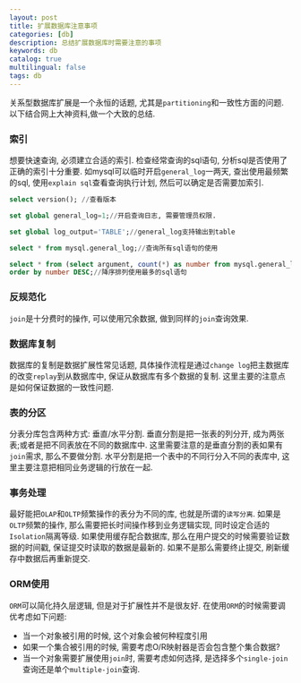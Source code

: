 ```yaml
---
layout: post
title: 扩展数据库注意事项
categories: [db]
description: 总结扩展数据库时需要注意的事项
keywords: db
catalog: true
multilingual: false
tags: db
---
```


关系型数据库扩展是一个永恒的话题, 尤其是`partitioning`和一致性方面的问题. 以下结合网上大神资料,做一个大致的总结.

### 索引
想要快速查询, 必须建立合适的索引. 检查经常查询的sql语句, 分析sql是否使用了正确的索引十分重要. 如mysql可以临时开启`general_log`一两天, 查出使用最频繁的sql, 使用`explain sql`查看查询执行计划, 然后可以确定是否需要加索引. 
```sql
select version(); //查看版本

set global general_log=1;//开启查询日志, 需要管理员权限.

set global log_output='TABLE';//general_log支持输出到table

select * from mysql.general_log;//查询所有sql语句的使用

select * from (select argument, count(*) as number from mysql.general_log  group by argument)t 
order by number DESC;//降序排列使用最多的sql语句
```

### 反规范化
`join`是十分费时的操作, 可以使用冗余数据, 做到同样的`join`查询效果.

### 数据库复制
数据库的复制是数据扩展性常见话题, 具体操作流程是通过`change log`把主数据库的改变`replay`到从数据库中, 保证从数据库有多个数据的复制. 这里主要的注意点是如何保证数据的一致性问题.

### 表的分区
分表分库包含两种方式: 垂直/水平分割. 垂直分割是把一张表的列分开, 成为两张表;或者是把不同表放在不同的数据库中. 这里需要注意的是垂直分割的表如果有`join`需求, 那么不要做分割.
水平分割是把一个表中的不同行分入不同的表库中, 这里主要注意把相同业务逻辑的行放在一起.

### 事务处理
最好能把`OLAP`和`OLTP`频繁操作的表分为不同的库, 也就是所谓的`读写分离`. 如果是`OLTP`频繁的操作, 那么需要把长时间操作移到业务逻辑实现, 同时设定合适的`Isolation`隔离等级.
如果使用缓存配合数据库, 那么在用户提交的时候需要验证数据的时间戳, 保证提交时读取的数据是最新的. 如果不是那么需要终止提交, 刷新缓存中数据后再重新提交.

### ORM使用 
`ORM`可以简化持久层逻辑, 但是对于扩展性并不是很友好. 在使用`ORM`的时候需要调优考虑如下问题:
- 当一个对象被引用的时候, 这个对象会被何种程度引用
- 如果一个集合被引用的时候, 需要考虑O/R映射器是否会包含整个集合数据?
- 当一个对象需要扩展使用`join`时, 需要考虑如何选择, 是选择多个`single-join`查询还是单个`multiple-join`查询.
